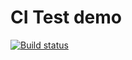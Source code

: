 # CI Test demo

[![Build status](https://ci.appveyor.com/api/projects/status/0vqsbfakw5g0247l?svg=true)](https://ci.appveyor.com/project/oksana-danilova/hw-ajs-matchers)